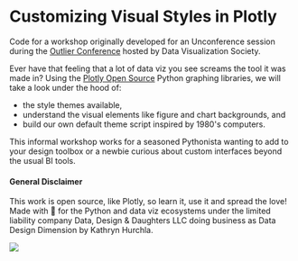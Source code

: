 # Customizing Visual Styles in Plotly

Code for a workshop originally developed for an Unconference session during the [Outlier Conference](https://outlierconf.com/) hosted by Data Visualization Society.

Ever have that feeling that a lot of data viz you see screams the tool it was made in? Using the [Plotly Open Source](https://github.com/plotly/plotly.py) Python graphing libraries, we will take a look under the hood of:

- the style themes available, 
- understand the visual elements like figure and chart backgrounds, and 
- build our own default theme script inspired by 1980's computers. 

This informal workshop works for a seasoned Pythonista wanting to add to your design toolbox or a newbie curious about custom interfaces beyond the usual BI tools.

#### General Disclaimer
This work is open source, like Plotly, so learn it, use it and spread the love!
Made with 💌 for the Python and data viz ecosystems under the limited liability company Data, Design & Daughters LLC doing business as Data Design Dimension by Kathryn Hurchla. 

<!-- my custom buy me and a mentee a tea button -->
<a href="https://www.buymeacoffee.com/earthtokathy"><img src="https://img.buymeacoffee.com/button-api/?text=Fuel web design with tea&emoji=🍵&slug=earthtokathy&button_colour=ecd0df&font_colour=062D3F&font_family=Poppins&outline_colour=000000&coffee_colour=FFDD00"></a>
